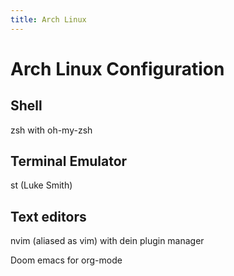 ```yaml
---
title: Arch Linux
---
```


# Arch Linux Configuration

## Shell
zsh with oh-my-zsh

## Terminal Emulator
st (Luke Smith)

## Text editors
nvim (aliased as vim) with dein plugin manager

Doom emacs for org-mode
